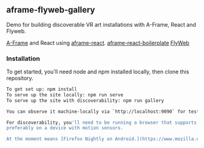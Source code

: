 ## aframe-flyweb-gallery

Demo for building discoverable VR art installations with A-Frame, React and Flyweb.

[A-Frame](https://aframe.io) and React using
[aframe-react](https://github.com/ngokevin/aframe-react).
[aframe-react-boilerplate](https://cloud.githubusercontent.com/assets/674727/19344103/ccfb503a-90ed-11e6-9147-fef00fb4a342.gif)
[FlyWeb](https://github.com/flyweb/)

### Installation

To get started, you'll need node and npm installed locally, then clone this repository.

```bash
To get set up: npm install
To serve up the site locally: npm run serve
To serve up the site with discoverability: npm run gallery

You can observe it machine-locally via `http://localhost:9090` for testing.

For discoverability, you'll need to be running a browser that supports WebVR and FlyWeb,
preferably on a device with motion sensors.

At the moment means [Firefox Nightly on Android.](https://www.mozilla.org/en-US/firefox/channel/desktop/#nightly)






